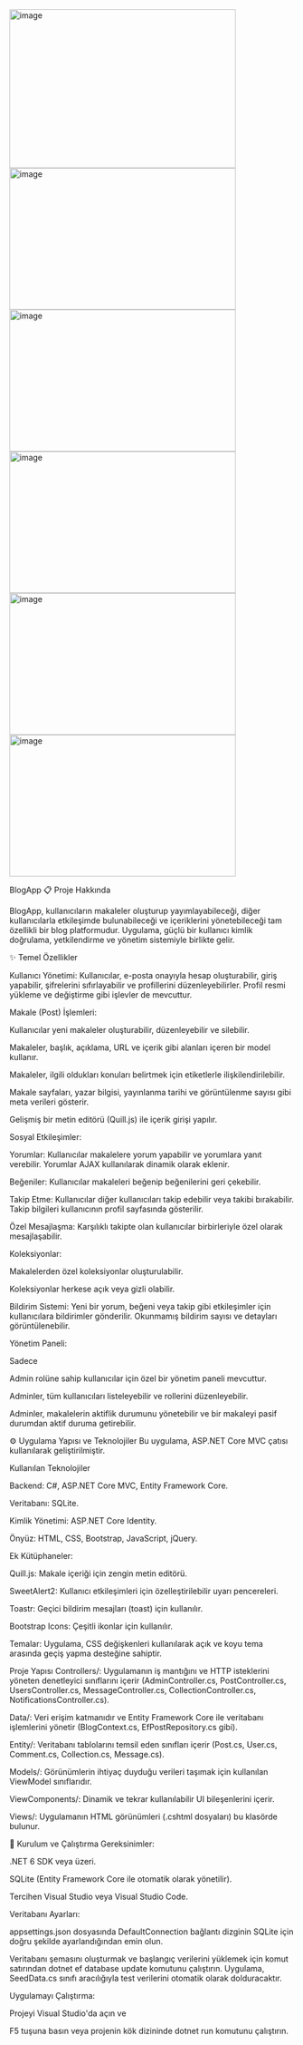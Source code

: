 <img width="400" height="280" alt="image" src="https://github.com/user-attachments/assets/5914ee3a-3054-4dca-b918-ce182dcd3c3f" />
<img width="400" height="250" alt="image" src="https://github.com/user-attachments/assets/640a9755-7918-4c11-a3c7-d8b0d33415e7" />
<img width="400" height="250" alt="image" src="https://github.com/user-attachments/assets/f543bfc5-3eea-482d-97b3-c46c8a4a3d92" />
<img width="400" height="250" alt="image" src="https://github.com/user-attachments/assets/170d825b-9dcb-468f-9d09-52fa3dc92582" />
<img width="400" height="250" alt="image" src="https://github.com/user-attachments/assets/8a96e060-390c-466d-a6b8-490a4ad5746d" />
<img width="400" height="250" alt="image" src="https://github.com/user-attachments/assets/73eb1cff-5d13-4957-aa33-3936787e16bc" />

BlogApp
📋 Proje Hakkında

BlogApp, kullanıcıların makaleler oluşturup yayımlayabileceği, diğer kullanıcılarla etkileşimde bulunabileceği ve içeriklerini yönetebileceği tam özellikli bir blog platformudur. Uygulama, güçlü bir kullanıcı kimlik doğrulama, yetkilendirme ve yönetim sistemiyle birlikte gelir.





✨ Temel Özellikler

Kullanıcı Yönetimi: Kullanıcılar, e-posta onayıyla hesap oluşturabilir, giriş yapabilir, şifrelerini sıfırlayabilir ve profillerini düzenleyebilirler. Profil resmi yükleme ve değiştirme gibi işlevler de mevcuttur.





Makale (Post) İşlemleri:

Kullanıcılar yeni makaleler oluşturabilir, düzenleyebilir ve silebilir.



Makaleler, başlık, açıklama, URL ve içerik gibi alanları içeren bir model kullanır.



Makaleler, ilgili oldukları konuları belirtmek için etiketlerle ilişkilendirilebilir.


Makale sayfaları, yazar bilgisi, yayınlanma tarihi ve görüntülenme sayısı gibi meta verileri gösterir.

Gelişmiş bir metin editörü (Quill.js) ile içerik girişi yapılır.


Sosyal Etkileşimler:


Yorumlar: Kullanıcılar makalelere yorum yapabilir ve yorumlara yanıt verebilir. Yorumlar AJAX kullanılarak dinamik olarak eklenir.





Beğeniler: Kullanıcılar makaleleri beğenip beğenilerini geri çekebilir.




Takip Etme: Kullanıcılar diğer kullanıcıları takip edebilir veya takibi bırakabilir. Takip bilgileri kullanıcının profil sayfasında gösterilir.


Özel Mesajlaşma: Karşılıklı takipte olan kullanıcılar birbirleriyle özel olarak mesajlaşabilir.



Koleksiyonlar:

Makalelerden özel koleksiyonlar oluşturulabilir.

Koleksiyonlar herkese açık veya gizli olabilir.



Bildirim Sistemi: Yeni bir yorum, beğeni veya takip gibi etkileşimler için kullanıcılara bildirimler gönderilir. Okunmamış bildirim sayısı ve detayları görüntülenebilir.



Yönetim Paneli:

Sadece 

Admin rolüne sahip kullanıcılar için özel bir yönetim paneli mevcuttur.




Adminler, tüm kullanıcıları listeleyebilir ve rollerini düzenleyebilir.





Adminler, makalelerin aktiflik durumunu yönetebilir ve bir makaleyi pasif durumdan aktif duruma getirebilir.




⚙️ Uygulama Yapısı ve Teknolojiler
Bu uygulama, ASP.NET Core MVC çatısı kullanılarak geliştirilmiştir.

Kullanılan Teknolojiler

Backend: C#, ASP.NET Core MVC, Entity Framework Core.




Veritabanı: SQLite.


Kimlik Yönetimi: ASP.NET Core Identity.


Önyüz: HTML, CSS, Bootstrap, JavaScript, jQuery.





Ek Kütüphaneler:


Quill.js: Makale içeriği için zengin metin editörü.



SweetAlert2: Kullanıcı etkileşimleri için özelleştirilebilir uyarı pencereleri.



Toastr: Geçici bildirim mesajları (toast) için kullanılır.



Bootstrap Icons: Çeşitli ikonlar için kullanılır.



Temalar: Uygulama, CSS değişkenleri kullanılarak açık ve koyu tema arasında geçiş yapma desteğine sahiptir.



Proje Yapısı
Controllers/: Uygulamanın iş mantığını ve HTTP isteklerini yöneten denetleyici sınıflarını içerir (AdminController.cs, PostController.cs, UsersController.cs, MessageController.cs, CollectionController.cs, NotificationsController.cs).

Data/: Veri erişim katmanıdır ve Entity Framework Core ile veritabanı işlemlerini yönetir (BlogContext.cs, EfPostRepository.cs gibi).

Entity/: Veritabanı tablolarını temsil eden sınıfları içerir (Post.cs, User.cs, Comment.cs, Collection.cs, Message.cs).


Models/: Görünümlerin ihtiyaç duyduğu verileri taşımak için kullanılan ViewModel sınıflarıdır.


ViewComponents/: Dinamik ve tekrar kullanılabilir UI bileşenlerini içerir.


Views/: Uygulamanın HTML görünümleri (.cshtml dosyaları) bu klasörde bulunur.



🚀 Kurulum ve Çalıştırma
Gereksinimler:

.NET 6 SDK veya üzeri.

SQLite (Entity Framework Core ile otomatik olarak yönetilir).

Tercihen Visual Studio veya Visual Studio Code.

Veritabanı Ayarları:


appsettings.json dosyasında DefaultConnection bağlantı dizginin SQLite için doğru şekilde ayarlandığından emin olun.

Veritabanı şemasını oluşturmak ve başlangıç verilerini yüklemek için komut satırından dotnet ef database update komutunu çalıştırın. Uygulama, SeedData.cs sınıfı aracılığıyla test verilerini otomatik olarak dolduracaktır.

Uygulamayı Çalıştırma:

Projeyi Visual Studio'da açın ve 

F5 tuşuna basın veya projenin kök dizininde dotnet run komutunu çalıştırın.


